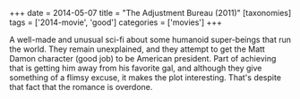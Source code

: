 +++
date = 2014-05-07
title = "The Adjustment Bureau (2011)"
[taxonomies]
tags = ['2014-movie', 'good']
categories = ['movies']
+++

A well-made and unusual sci-fi about some humanoid super-beings that run
the world. They remain unexplained, and they attempt to get the Matt
Damon character (good job) to be American president. Part of achieving
that is getting him away from his favorite gal, and although they give
something of a flimsy excuse, it makes the plot interesting. That's
despite that fact that the romance is overdone.
